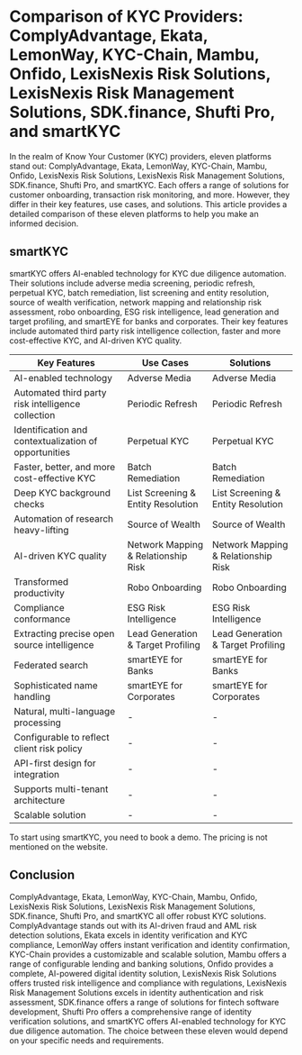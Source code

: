 # Comparison of KYC Providers: ComplyAdvantage, Ekata, LemonWay, KYC-Chain, Mambu, Onfido, LexisNexis Risk Solutions, LexisNexis Risk Management Solutions, SDK.finance, Shufti Pro, and smartKYC

In the realm of Know Your Customer (KYC) providers, eleven platforms stand out: ComplyAdvantage, Ekata, LemonWay, KYC-Chain, Mambu, Onfido, LexisNexis Risk Solutions, LexisNexis Risk Management Solutions, SDK.finance, Shufti Pro, and smartKYC. Each offers a range of solutions for customer onboarding, transaction risk monitoring, and more. However, they differ in their key features, use cases, and solutions. This article provides a detailed comparison of these eleven platforms to help you make an informed decision.

## smartKYC

smartKYC offers AI-enabled technology for KYC due diligence automation. Their solutions include adverse media screening, periodic refresh, perpetual KYC, batch remediation, list screening and entity resolution, source of wealth verification, network mapping and relationship risk assessment, robo onboarding, ESG risk intelligence, lead generation and target profiling, and smartEYE for banks and corporates. Their key features include automated third party risk intelligence collection, faster and more cost-effective KYC, and AI-driven KYC quality.

| Key Features | Use Cases | Solutions |
| --- | --- | --- |
| AI-enabled technology | Adverse Media | Adverse Media |
| Automated third party risk intelligence collection | Periodic Refresh | Periodic Refresh |
| Identification and contextualization of opportunities | Perpetual KYC | Perpetual KYC |
| Faster, better, and more cost-effective KYC | Batch Remediation | Batch Remediation |
| Deep KYC background checks | List Screening & Entity Resolution | List Screening & Entity Resolution |
| Automation of research heavy-lifting | Source of Wealth | Source of Wealth |
| AI-driven KYC quality | Network Mapping & Relationship Risk | Network Mapping & Relationship Risk |
| Transformed productivity | Robo Onboarding | Robo Onboarding |
| Compliance conformance | ESG Risk Intelligence | ESG Risk Intelligence |
| Extracting precise open source intelligence | Lead Generation & Target Profiling | Lead Generation & Target Profiling |
| Federated search | smartEYE for Banks | smartEYE for Banks |
| Sophisticated name handling | smartEYE for Corporates | smartEYE for Corporates |
| Natural, multi-language processing | - | - |
| Configurable to reflect client risk policy | - | - |
| API-first design for integration | - | - |
| Supports multi-tenant architecture | - | - |
| Scalable solution | - | - |

To start using smartKYC, you need to book a demo. The pricing is not mentioned on the website.

## Conclusion

ComplyAdvantage, Ekata, LemonWay, KYC-Chain, Mambu, Onfido, LexisNexis Risk Solutions, LexisNexis Risk Management Solutions, SDK.finance, Shufti Pro, and smartKYC all offer robust KYC solutions. ComplyAdvantage stands out with its AI-driven fraud and AML risk detection solutions, Ekata excels in identity verification and KYC compliance, LemonWay offers instant verification and identity confirmation, KYC-Chain provides a customizable and scalable solution, Mambu offers a range of configurable lending and banking solutions, Onfido provides a complete, AI-powered digital identity solution, LexisNexis Risk Solutions offers trusted risk intelligence and compliance with regulations, LexisNexis Risk Management Solutions excels in identity authentication and risk assessment, SDK.finance offers a range of solutions for fintech software development, Shufti Pro offers a comprehensive range of identity verification solutions, and smartKYC offers AI-enabled technology for KYC due diligence automation. The choice between these eleven would depend on your specific needs and requirements.